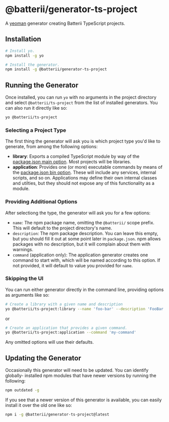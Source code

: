 # @batterii/generator-ts-project
A [yeoman](https://yeoman.io/) generator creating Batterii TypeScript projects.


## Installation
```sh
# Install yo.
npm install -g yo

# Install the generator.
npm install -g @batterii/generator-ts-project
```


## Running the Generator
Once installed, you can run `yo` with no arguments in the project directory and
select `@batterii/ts-project` from the list of installed generators. You can
also run it directly like so:

```sh
yo @batterii/ts-project
```

### Selecting a Project Type
The first thing the generator will ask you is which project type you'd like to
generate, from among the following options:

- **library**: Exports a compiled TypeScript module by way of the
  [package.json main option](https://docs.npmjs.com/files/package.json#main).
  Most projects will be libraries.
- **application**: Provides one (or more) executable commands by means of the
  [package.json bin option](https://docs.npmjs.com/files/package.json#bin).
  These will include any services, internal scripts, and so on. Applications may
  define their own internal classes and utilties, but they should not expose any
  of this functionality as a module.

### Providing Additional Options
After selectiong the type, the generator will ask you for a few options:

- `name`: The npm package name, omitting the `@batterii/` scope prefix. This
  will default to the project directory's name.
- `description`: The npm package description. You can leave this empty, but you
  should fill it out at some point later in `package.json`. npm allows packages
  with no description, but it will complain about them with warnings.
- `command` (application only): The application generator creates one command
  to start with, which will be named according to this option. If not provided,
  it will default to value you provided for `name`.

### Skipping the UI
You can run either generator directly in the command line, providing options as
arguments like so:

```sh
# Create a library with a given name and description
yo @batterii/ts-project:library --name 'foo-bar' --description 'FooBar Library'
```

or

```sh
# Create an application that provides a given command.
yo @batterii/ts-project:application --command 'my-command'
```

Any omitted options will use their defaults.


## Updating the Generator
Occasionally this generator will need to be updated. You can identify globally-
installed npm modules that have newer versions by running the following:

```sh
npm outdated -g
```

If you see that a newer version of this generator is available, you can easily
install it over the old one like so:

```sh
npm i -g @batterii/generator-ts-project@latest
```
